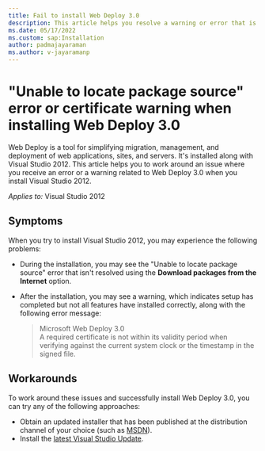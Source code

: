 ```yaml
---
title: Fail to install Web Deploy 3.0
description: This article helps you resolve a warning or error that is shown while installing Web Deploy 3.0.
ms.date: 05/17/2022
ms.custom: sap:Installation
author: padmajayaraman
ms.author: v-jayaramanp
---
```


# "Unable to locate package source" error or certificate warning when installing Web Deploy 3.0

Web Deploy is a tool for simplifying migration, management, and deployment of web applications, sites, and servers. It's installed along with Visual Studio 2012. This article helps you to work around an issue where you receive an error or a warning related to Web Deploy 3.0 when you install Visual Studio 2012.

_Applies to:_&nbsp;Visual Studio 2012

## Symptoms

When you try to install Visual Studio 2012, you may experience the following problems:

- During the installation, you may see the "Unable to locate package source" error that isn't resolved using the **Download packages from the Internet** option.
- After the installation, you may see a warning, which indicates setup has completed but not all features have installed correctly, along with the following error message:

  > Microsoft Web Deploy 3.0  
  > A required certificate is not within its validity period when verifying against the current system clock or the timestamp in the signed file.

## Workarounds

To work around these issues and successfully install Web Deploy 3.0, you can try any of the following approaches:

- Obtain an updated installer that has been published at the distribution channel of your choice (such as [MSDN](https://msdn.microsoft.com/subscriptions/securedownloads)).
- Install the [latest Visual Studio Update](https://visualstudio.microsoft.com/).
